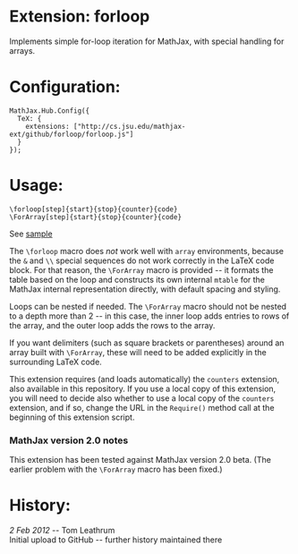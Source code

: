 # Extension: forloop

Implements simple for-loop iteration for MathJax, with special handling for arrays.

# Configuration:

    MathJax.Hub.Config({
      TeX: {
        extensions: ["http://cs.jsu.edu/mathjax-ext/github/forloop/forloop.js"]
      }
    });

# Usage:

    \forloop[step]{start}{stop}{counter}{code}
    \ForArray[step]{start}{stop}{counter}{code}

See [sample](http://leathrum.github.com/mathjax-ext-contrib/forloop/sample.html)

The `\forloop` macro does *not* work well with `array` environments, because
the `&` and `\\` special sequences do not work correctly in the LaTeX code
block.  For that reason, the `\ForArray` macro is provided -- it formats the
table based on the loop and constructs its own internal `mtable` for the
MathJax internal representation directly, with default spacing and styling.

Loops can be nested if needed.  The `\ForArray` macro should not be nested
to a depth more than 2 -- in this case, the inner loop adds entries to rows
of the array, and the outer loop adds the rows to the array.

If you want delimiters (such as square brackets or parentheses) around an
array built with `\ForArray`, these will need to be added explicitly in
the surrounding LaTeX code.

This extension requires (and loads automatically) the `counters` extension,
also available in this repository.  If you use a local copy of this
extension, you will need to decide also whether to use a local copy of
the `counters` extension, and if so, change the URL in the `Require()`
method call at the beginning of this extension script.

### MathJax version 2.0 notes

This extension has been tested against MathJax version 2.0 beta.  (The earlier problem with the `\ForArray` macro
has been fixed.)

# History:

*2 Feb 2012* -- Tom Leathrum  
Initial upload to GitHub -- further history maintained there

